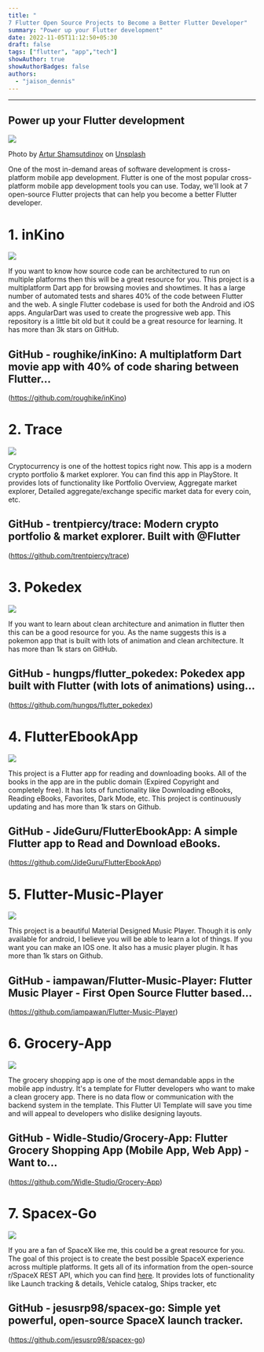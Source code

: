 ```yaml
---
title: "
7 Flutter Open Source Projects to Become a Better Flutter Developer"
summary: "Power up your Flutter development"
date: 2022-11-05T11:12:50+05:30
draft: false
tags: ["flutter", "app","tech"]
showAuthor: true
showAuthorBadges: false
authors:
  - "jaison_dennis"
---
```


---
Power up your Flutter development
---------------------------------

![](https://miro.medium.com/max/700/0*TMrBkQSx9t87IxkC)

Photo by [Artur Shamsutdinov](https://unsplash.com/@roketpik?utm_source=medium&utm_medium=referral) on [Unsplash](https://unsplash.com/?utm_source=medium&utm_medium=referral)

One of the most in-demand areas of software development is cross-platform mobile app development. Flutter is one of the most popular cross-platform mobile app development tools you can use. Today, we'll look at 7 open-source Flutter projects that can help you become a better Flutter developer.

1\. inKino
==========

![](https://miro.medium.com/max/700/1*Zydm9IPsAPQZwA6vOLLHBg.png)

If you want to know how source code can be architectured to run on multiple platforms then this will be a great resource for you. This project is a multiplatform Dart app for browsing movies and showtimes. It has a large number of automated tests and shares 40% of the code between Flutter and the web. A single Flutter codebase is used for both the Android and iOS apps. AngularDart was used to create the progressive web app. This repository is a little bit old but it could be a great resource for learning. It has more than 3k stars on GitHub.


GitHub - roughike/inKino: A multiplatform Dart movie app with 40% of code sharing between Flutter...
--------------------------------------------------------------------------------------------------
(https://github.com/roughike/inKino)

2\. Trace
=========

![](https://miro.medium.com/max/700/1*rlCBoI0BLvbFzhhIwGSe7w.gif)

Cryptocurrency is one of the hottest topics right now. This app is a modern crypto portfolio & market explorer. You can find this app in PlayStore. It provides lots of functionality like Portfolio Overview, Aggregate market explorer, Detailed aggregate/exchange specific market data for every coin, etc.


GitHub - trentpiercy/trace: Modern crypto portfolio & market explorer. Built with @Flutter
------------------------------------------------------------------------------------------
(https://github.com/trentpiercy/trace)

3\. Pokedex
===========

![](https://miro.medium.com/max/700/1*dbbYDnCTRQsb-FEHoJ4bEw.png)

If you want to learn about clean architecture and animation in flutter then this can be a good resource for you. As the name suggests this is a pokemon app that is built with lots of animation and clean architecture. It has more than 1k stars on GitHub.


GitHub - hungps/flutter_pokedex: Pokedex app built with Flutter (with lots of animations) using...
------------------------------------------------------------------------------------------------
(https://github.com/hungps/flutter_pokedex)

4\. FlutterEbookApp
===================

![](https://miro.medium.com/max/369/1*JfkcfJyqvJ-_1e2RzQg7UQ.png)

This project is a Flutter app for reading and downloading books. All of the books in the app are in the public domain (Expired Copyright and completely free). It has lots of functionality like Downloading eBooks, Reading eBooks, Favorites, Dark Mode, etc. This project is continuously updating and has more than 1k stars on Github.


GitHub - JideGuru/FlutterEbookApp: A simple Flutter app to Read and Download eBooks.
------------------------------------------------------------------------------------
(https://github.com/JideGuru/FlutterEbookApp)

5\. Flutter-Music-Player
========================

![](https://miro.medium.com/max/352/1*bkEz37IJaJMSDMkf5QtbLQ.gif)

This project is a beautiful Material Designed Music Player. Though it is only available for android, I believe you will be able to learn a lot of things. If you want you can make an IOS one. It also has a music player plugin. It has more than 1k stars on Github.


GitHub - iampawan/Flutter-Music-Player: Flutter Music Player - First Open Source Flutter based...
-----------------------------------------------------------------------------------------------
(https://github.com/iampawan/Flutter-Music-Player)

6\. Grocery-App
===============

![](https://miro.medium.com/max/576/1*HZbS6VV4Ezeq-M2_1zs3fQ.gif)

The grocery shopping app is one of the most demandable apps in the mobile app industry. It's a template for Flutter developers who want to make a clean grocery app. There is no data flow or communication with the backend system in the template. This Flutter UI Template will save you time and will appeal to developers who dislike designing layouts.


GitHub - Widle-Studio/Grocery-App: Flutter Grocery Shopping App (Mobile App, Web App) - Want to...
------------------------------------------------------------------------------------------------
(https://github.com/Widle-Studio/Grocery-App)

7\. Spacex-Go
=============

![](https://miro.medium.com/max/700/1*HIrEfrzibQrxCMcpqSYTpQ.png)

If you are a fan of SpaceX like me, this could be a great resource for you. The goal of this project is to create the best possible SpaceX experience across multiple platforms. It gets all of its information from the open-source r/SpaceX REST API, which you can find [here](https://github.com/r-spacex/SpaceX-API). It provides lots of functionality like Launch tracking & details, Vehicle catalog, Ships tracker, etc


GitHub - jesusrp98/spacex-go: Simple yet powerful, open-source SpaceX launch tracker.
-------------------------------------------------------------------------------------
(https://github.com/jesusrp98/spacex-go)
